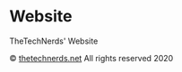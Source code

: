 # Website
TheTechNerds' Website


© [thetechnerds.net](http://www.thetechnerds.net/) All rights reserved 2020
